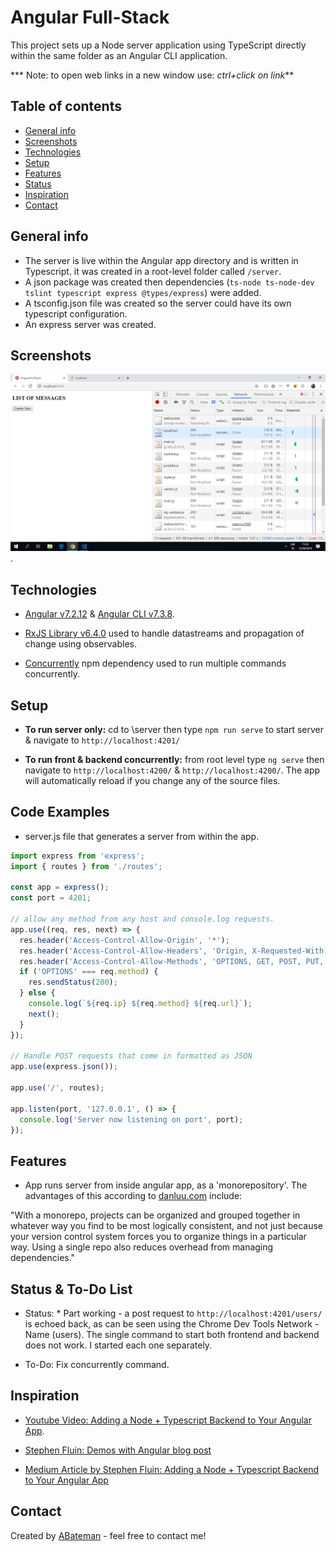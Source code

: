 # Angular Full-Stack

This project sets up a Node server application using TypeScript directly within the same folder as an Angular CLI application.

*** Note: to open web links in a new window use: _ctrl+click on link_**

## Table of contents

* [General info](#general-info)
* [Screenshots](#screenshots)
* [Technologies](#technologies)
* [Setup](#setup)
* [Features](#features)
* [Status](#status)
* [Inspiration](#inspiration)
* [Contact](#contact)

## General info

* The server is live within the Angular app directory and is written in Typescript. it was created in a root-level folder called `/server`.
* A json package was created then dependencies (`ts-node ts-node-dev tslint typescript express @types/express`) were added.
* A tsconfig.json file was created so the server could have its own typescript configuration.
* An express server was created.

## Screenshots

![Example screenshot](./img/client-and-server.png).

## Technologies

* [Angular v7.2.12](https://angular.io/) & [Angular CLI v7.3.8](https://cli.angular.io/).

* [RxJS Library v6.4.0](https://angular.io/guide/rx-library) used to handle datastreams and propagation of change using observables.

* [Concurrently](https://www.npmjs.com/package/concurrently) npm dependency used to run multiple commands concurrently.

## Setup

* **To run server only:**  cd to \server then type `npm run serve` to start server & navigate to `http://localhost:4201/`

* **To run front & backend concurrently:** from root level type `ng serve` then navigate to `http://localhost:4200/` & `http://localhost:4200/`. The app will automatically reload if you change any of the source files.

## Code Examples

* server.js file that generates a server from within the app.

```typescript
import express from 'express';
import { routes } from './routes';

const app = express();
const port = 4201;

// allow any method from any host and console.log requests.
app.use((req, res, next) => {
  res.header('Access-Control-Allow-Origin', '*');
  res.header('Access-Control-Allow-Headers', 'Origin, X-Requested-With, Content-Type, Accept');
  res.header('Access-Control-Allow-Methods', 'OPTIONS, GET, POST, PUT, DELETE');
  if ('OPTIONS' === req.method) {
    res.sendStatus(200);
  } else {
    console.log(`${req.ip} ${req.method} ${req.url}`);
    next();
  }
});

// Handle POST requests that come in formatted as JSON
app.use(express.json());

app.use('/', routes);

app.listen(port, '127.0.0.1', () => {
  console.log('Server now listening on port', port);
});

```

## Features

* App runs server from inside angular app, as a 'monorepository'. The advantages of this according to [danluu.com](https://danluu.com/monorepo/) include:

"With a monorepo, projects can be organized and grouped together in whatever way you find to be most logically consistent, and not just because your version control system forces you to organize things in a particular way. Using a single repo also reduces overhead from managing dependencies."

## Status & To-Do List

* Status: * Part working - a post request to `http://localhost:4201/users/` is echoed back, as can be seen using the Chrome Dev Tools Network - Name (users). The single command to start both frontend and backend does not work. I started each one separately.

* To-Do: Fix concurrently command.

## Inspiration

* [Youtube Video: Adding a Node + Typescript Backend to Your Angular App](https://www.youtube.com/watch?v=Ad3fj9V7s6A).

* [Stephen Fluin: Demos with Angular blog post](https://fluin.io/blog/adding-node-typescript-to-angular-app)

* [Medium Article by Stephen Fluin: Adding a Node + Typescript Backend to Your Angular App](https://medium.com/@stephenfluin/adding-a-node-typescript-backend-to-your-angular-app-29b0e9925ff)

## Contact

Created by [ABateman](https://www.andrewbateman.org) - feel free to contact me!
